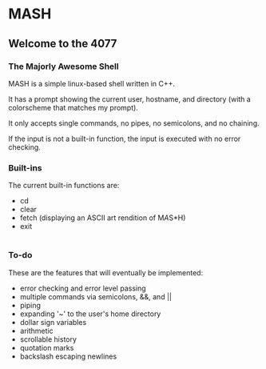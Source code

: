 # MASH
## Welcome to the 4077
### The Majorly Awesome Shell

MASH is a simple linux-based shell written in C++.

It has a prompt showing the current user, hostname, and directory (with a colorscheme that matches my prompt).

It only accepts single commands, no pipes, no semicolons, and no chaining.

If the input is not a built-in function, the input is executed with no error checking.

### Built-ins
The current built-in functions are:
* cd
* clear
* fetch (displaying an ASCII art rendition of M*A*S*H)
* exit

# 

### To-do
These are the features that will eventually be implemented:
* error checking and error level passing
* multiple commands via semicolons, &&, and ||
* piping
* expanding '~' to the user's home directory
* dollar sign variables
* arithmetic
* scrollable history
* quotation marks
* backslash escaping newlines